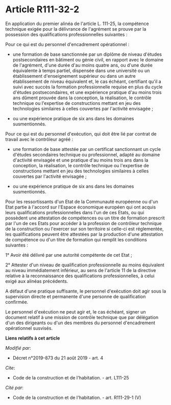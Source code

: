 # Article R111-32-2

En application du premier alinéa de l'article L. 111-25, la compétence technique exigée pour la délivrance de l'agrément se
prouve par la possession des qualifications professionnelles suivantes : 

Pour ce qui est du personnel d'encadrement opérationnel :

- une formation de base sanctionnée par un diplôme de niveau d'études postsecondaires en bâtiment ou génie civil, en rapport
avec le domaine de l'agrément, d'une durée d'au moins quatre ans, ou d'une durée équivalente à temps partiel, dispensée dans
une université ou un établissement d'enseignement supérieur ou dans un autre établissement de niveau équivalent et, le cas
échéant, certifiant qu'il a suivi avec succès la formation professionnelle requise en plus du cycle d'études postsecondaires,
et une expérience pratique d'au moins trois ans dûment prouvée dans la conception, la réalisation, le contrôle technique ou
l'expertise de constructions mettant en jeu des technologies similaires à celles couvertes par l'activité envisagée ;

- ou une expérience pratique de six ans dans les domaines susmentionnés. 

Pour ce qui est du personnel d'exécution, qui doit être lié par contrat de travail avec le contrôleur agréé :

- une formation de base attestée par un certificat sanctionnant un cycle d'études secondaires technique ou professionnel,
adapté au domaine d'activité envisagée et une pratique d'au moins trois ans dans la conception, la réalisation, le contrôle
technique ou l'expertise de constructions mettant en jeu des technologies similaires à celles couvertes par l'activité
envisagée ;

- ou une expérience pratique de six ans dans les domaines susmentionnés. 

Pour les ressortissants d'un Etat de la Communauté européenne ou d'un Etat partie à l'accord sur l'Espace économique européen
qui ont acquis leurs qualifications professionnelles dans l'un de ces Etats, ou qui possèdent une attestation de compétences
ou un titre de formation prescrit par l'un de ces Etats pour accéder à la profession de contrôleur technique de la
construction ou l'exercer sur son territoire si celle-ci est réglementée, les qualifications peuvent être attestées par la
production d'une attestation de compétence ou d'un titre de formation qui remplit les conditions suivantes : 

1° Avoir été délivré par une autorité compétente de cet Etat ; 

2° Attester d'un niveau de qualification professionnelle au moins équivalent au niveau immédiatement inférieur, au sens de
l'article 11 de la directive relative à la reconnaissance des qualifications professionnelles, à celui exigé aux alinéas
précédents.

A défaut d'une pratique suffisante, le personnel d'exécution doit agir sous la supervision directe et permanente d'une
personne de qualification confirmée. 

Le personnel d'exécution ne peut agir et, le cas échéant, signer un document relatif à une mission de contrôle technique que
par délégation d'un des dirigeants ou d'un des membres du personnel d'encadrement opérationnel susvisés.

**Liens relatifs à cet article**

_Modifié par_:

  - Décret n°2019-873 du 21 août 2019 - art. 4

_Cite_:

  - Code de la construction et de l'habitation. - art. L111-25

_Cité par_:

  - Code de la construction et de l'habitation. - art. R111-29-1 (V)
